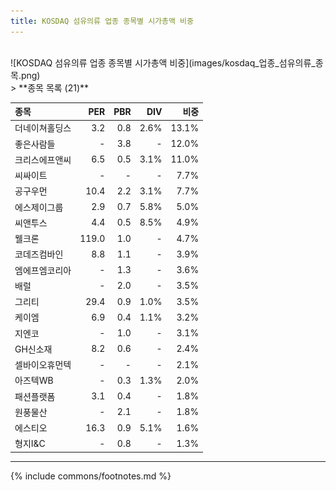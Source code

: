 ```yaml
---
title: KOSDAQ 섬유의류 업종 종목별 시가총액 비중
---
```

<br>
![KOSDAQ 섬유의류 업종 종목별 시가총액 비중](images/kosdaq_업종_섬유의류_종목.png)
<br>
> **종목 목록 (21)**<a id="list"></a>

| **종목** | **PER** | **PBR** | **DIV** | **비중** |
| :------- | ------: | ------: | ------: | -------: |
| 더네이쳐홀딩스 | 3.2 | 0.8 | 2.6% | 13.1% |
| 좋은사람들 | - | 3.8 | - | 12.0% |
| 크리스에프앤씨 | 6.5 | 0.5 | 3.1% | 11.0% |
| 씨싸이트 | - | - | - | 7.7% |
| 공구우먼 | 10.4 | 2.2 | 3.1% | 7.7% |
| 에스제이그룹 | 2.9 | 0.7 | 5.8% | 5.0% |
| 씨앤투스 | 4.4 | 0.5 | 8.5% | 4.9% |
| 웰크론 | 119.0 | 1.0 | - | 4.7% |
| 코데즈컴바인 | 8.8 | 1.1 | - | 3.9% |
| 엠에프엠코리아 | - | 1.3 | - | 3.6% |
| 배럴 | - | 2.0 | - | 3.5% |
| 그리티 | 29.4 | 0.9 | 1.0% | 3.5% |
| 케이엠 | 6.9 | 0.4 | 1.1% | 3.2% |
| 지엔코 | - | 1.0 | - | 3.1% |
| GH신소재 | 8.2 | 0.6 | - | 2.4% |
| 셀바이오휴먼텍 | - | - | - | 2.1% |
| 아즈텍WB | - | 0.3 | 1.3% | 2.0% |
| 패션플랫폼 | 3.1 | 0.4 | - | 1.8% |
| 원풍물산 | - | 2.1 | - | 1.8% |
| 에스티오 | 16.3 | 0.9 | 5.1% | 1.6% |
| 형지I&C | - | 0.8 | - | 1.3% |

---
{% include commons/footnotes.md %}
